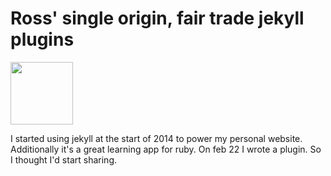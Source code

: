 Ross' single origin, fair trade jekyll plugins
==============

<img src="http://www.brettdangerfield.com/static/img/jekyll_logo_white.png" width="100" />

I started using jekyll at the start of 2014 to power my personal website.  Additionally it's a great learning app for ruby.  On feb 22 I wrote a plugin.  So I thought I'd start sharing.
